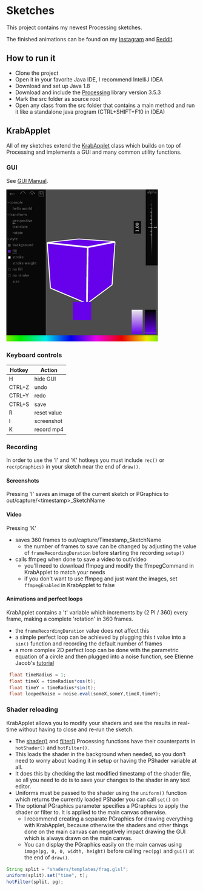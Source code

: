 # Sketches
This project contains my newest Processing sketches.

The finished animations can be found on my [Instagram](https://www.instagram.com/krabcode/) and [Reddit](https://www.reddit.com/user/Simplyfire).

## How to run it
- Clone the project
- Open it in your favorite Java IDE, I recommend IntelliJ IDEA
- Download and set up Java 1.8
- Download and include the [Processing](https://processing.org/download/) library version 3.5.3
- Mark the src folder as source root
- Open any class from the src folder that contains a main method and run it like a standalone java program (CTRL+SHIFT+F10 in IDEA)

## KrabApplet
All of my sketches extend the [KrabApplet](https://github.com/KrabCode/Sketches/blob/master/src/applet/KrabApplet.java) class which builds on top of Processing and implements a GUI and many common utility functions.

### GUI
See [GUI Manual](https://github.com/KrabCode/Sketches/blob/master/readme/GUIManual.md).

<img src="https://github.com/KrabCode/Sketches/blob/master/readme/preview.jpg?raw=true" width="400" alt="GUI">

### Keyboard controls
| Hotkey  | Action |
| ------------- | ------------- |
| H | hide GUI  |
| CTRL+Z | undo |
| CTRL+Y | redo |
| CTRL+S | save |
| R | reset value |
| I | screenshot |
| K | record mp4 |

### Recording
In order to use the 'I' and 'K' hotkeys you must include `rec()` or `rec(pGraphics)` in your sketch near the end of `draw()`.

#### Screenshots
   Pressing 'I' saves an image of the current sketch or PGraphics to out/capture/\<timestamp\>_SketchName
#### Video
   Pressing 'K' 
   - saves 360 frames to out/capture/Timestamp_SketchName
        - the number of frames to save can be changed by adjusting the value of `frameRecordingDuration` before starting the recording `setup()`
   - calls ffmpeg when done to save a video to out/video
        - you'll need to download ffmpeg and modify the ffmpegCommand in KrabApplet to match your needs
        - if you don't want to use ffmpeg and just want the images, set `ffmpegEnabled` in KrabApplet to false
#### Animations and perfect loops
   KrabApplet contains a 't' variable which increments by (2 PI / 360) every frame, making a complete 'rotation' in 360 frames.
   - the `frameRecordingDuration` value does not affect this
   - a simple perfect loop can be achieved by plugging this t value into a `sin()` function and recording the default number of frames
   - a more complex 2D perfect loop can be done with the parametric equation of a circle and then plugged into a noise function, see Etienne Jacob's [tutorial](https://necessarydisorder.wordpress.com/2017/11/15/drawing-from-noise-and-then-making-animated-loopy-gifs-from-there/)
   ```java
    float timeRadius = 1;
    float timeX = timeRadius*cos(t);
    float timeY = timeRadius*sin(t);
    float loopedNoise = noise.eval(someX,someY,timeX,timeY);
   ```
   
### Shader reloading
   KrabApplet allows you to modify your shaders and see the results in real-time without having to close and re-run the sketch.
   - The [shader\(\)](https://processing.org/reference/shader_.html) and [filter\(\)](https://processing.org/reference/filter_.html) Processing functions have their counterparts in `hotShader()` and `hotFilter()`.
   - This loads the shader in the background when needed, so you don't need to worry about loading it in setup or having the PShader variable at all.
   - It does this by checking the last modified timestamp of the shader file, so all you need to do is to save your changes to the shader in any text editor.
   - Uniforms must be passed to the shader using the `uniform()` function which returns the currently loaded PShader you can call `set()` on
   - The optional PGraphics parameter specifies a PGraphics to apply the shader or filter to. It is applied to the main canvas otherwise. 
        - I recommend creating a separate PGraphics for drawing everything with KrabApplet, because otherwise the shaders and other things done on the main canvas can negatively impact drawing the GUI which is always drawn on the main canvas.
        - You can display the PGraphics easily on the main canvas using `image(pg, 0, 0, width, height)` before calling `rec(pg)` and `gui()` at the end of `draw()`.
```java
String split = "shaders/templates/frag.glsl";
uniform(split).set("time", t);
hotFilter(split, pg);
```